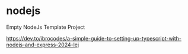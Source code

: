 # nodejs
Empty NodeJs Template Project

https://dev.to/ibrocodes/a-simple-guide-to-setting-up-typescript-with-nodejs-and-express-2024-lej
